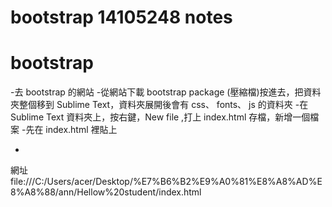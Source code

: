 # bootstrap 14105248 notes
# bootstrap 
-去 bootstrap 的網站
-從網站下載 bootstrap package (壓縮檔)按進去，把資料夾整個移到 Sublime Text，資料夾展開後會有 css、 fonts、 js 的資料夾
-在 Sublime Text 資料夾上，按右鍵，New file ,打上 index.html 存檔，新增一個檔案
-先在 index.html 裡貼上 <!DOCTYPE html>  <html lang='en'> <head>  <title>Blasting Off With Bootstrap</title>   </head> <body>

-




網址  file:///C:/Users/acer/Desktop/%E7%B6%B2%E9%A0%81%E8%A8%AD%E8%A8%88/ann/Hellow%20student/index.html
